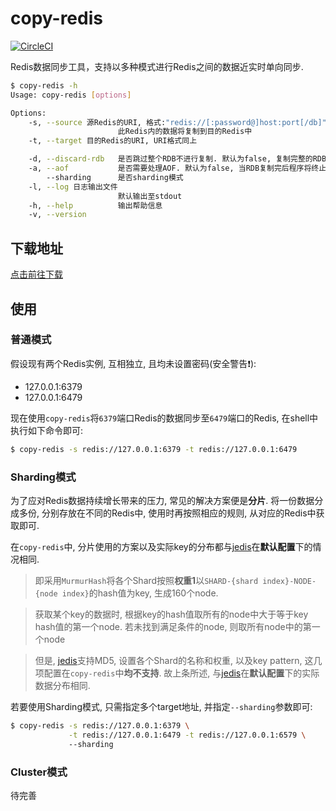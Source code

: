 # copy-redis

[![CircleCI](https://circleci.com/gh/maplestoria/copy-redis.svg?style=svg)](https://circleci.com/gh/maplestoria/copy-redis)

Redis数据同步工具，支持以多种模式进行Redis之间的数据近实时单向同步.

```bash
$ copy-redis -h
Usage: copy-redis [options]

Options:
    -s, --source 源Redis的URI, 格式:"redis://[:password@]host:port[/db]"
                        此Redis内的数据将复制到目的Redis中
    -t, --target 目的Redis的URI, URI格式同上

    -d, --discard-rdb   是否跳过整个RDB不进行复制. 默认为false, 复制完整的RDB
    -a, --aof           是否需要处理AOF. 默认为false, 当RDB复制完后程序将终止
        --sharding      是否sharding模式
    -l, --log 日志输出文件
                        默认输出至stdout
    -h, --help          输出帮助信息
    -v, --version
```

## 下载地址

[点击前往下载](https://github.com/maplestoria/copy-redis/releases/latest)

## 使用

### 普通模式

假设现有两个Redis实例, 互相独立, 且均未设置密码(安全警告:heavy_exclamation_mark:):

- 127.0.0.1:6379
- 127.0.0.1:6479

现在使用`copy-redis`将`6379`端口Redis的数据同步至`6479`端口的Redis, 在shell中执行如下命令即可:

```bash
$ copy-redis -s redis://127.0.0.1:6379 -t redis://127.0.0.1:6479
```

### Sharding模式

为了应对Redis数据持续增长带来的压力, 常见的解决方案便是**分片**. 将一份数据分成多份, 分别存放在不同的Redis中, 使用时再按照相应的规则, 从对应的Redis中获取即可.

在`copy-redis`中, 分片使用的方案以及实际key的分布都与[jedis](https://github.com/xetorthio/jedis)在**默认配置**下的情况相同.

> 即采用`MurmurHash`将各个Shard按照**权重1**以`SHARD-{shard index}-NODE-{node index}`的hash值为key, 生成160个node.

> 获取某个key的数据时, 根据key的hash值取所有的node中大于等于key hash值的第一个node. 若未找到满足条件的node, 则取所有node中的第一个node

> 但是, [jedis](https://github.com/xetorthio/jedis)支持MD5, 设置各个Shard的名称和权重, 以及key pattern, 这几项配置在`copy-redis`中**均不支持**. 故上条所述, 与[jedis](https://github.com/xetorthio/jedis)在**默认配置**下的实际数据分布相同.

若要使用Sharding模式, 只需指定多个target地址, 并指定`--sharding`参数即可:

```bash
$ copy-redis -s redis://127.0.0.1:6379 \
             -t redis://127.0.0.1:6479 -t redis://127.0.0.1:6579 \ 
             --sharding
```

### Cluster模式

待完善